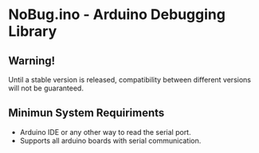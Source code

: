 # NoBug.ino - Arduino Debugging Library

## Warning!

Until a stable version is released, compatibility between different versions will not be guaranteed.

## Minimun System Requiriments

- Arduino IDE or any other way to read the serial port.
- Supports all arduino boards with serial communication.
